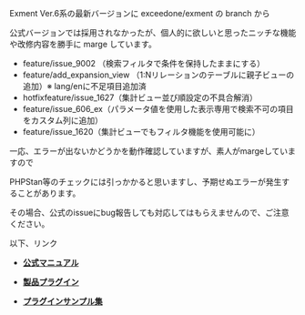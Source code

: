 Exment Ver.6系の最新バージョンに exceedone/exment の branch から

公式バージョンでは採用されなかったが、個人的に欲しいと思ったニッチな機能や改修内容を勝手に marge しています。

- feature/issue_9002 （検索フィルタで条件を保持したままにする）
- feature/add_expansion_view （1:Nリレーションのテーブルに親子ビューの追加）※ lang/enに不足項目追加済
- hotfixfeature/issue_1627（集計ビュー並び順設定の不具合解消）
- feature/issue_606_ex（パラメータ値を使用した表示専用で検索不可の項目をカスタム列に追加）
- feature/issue_1620（集計ビューでもフィルタ機能を使用可能に）

一応、エラーが出ないかどうかを動作確認していますが、素人がmargeしていますので

PHPStan等のチェックには引っかかると思いますし、予期せぬエラーが発生することがあります。

その場合、公式のissueにbug報告しても対応してはもらえませんので、ご注意ください。

以下、リンク

- **[公式マニュアル](https://exment.net/docs/#/ja/)**

- **[製品プラグイン](https://github.com/exment-git/plugin-product/tree/main/document/PluginInvoiceDocument)**  

- **[プラグインサンプル集](https://github.com/exment-git/plugin-sample)**  
